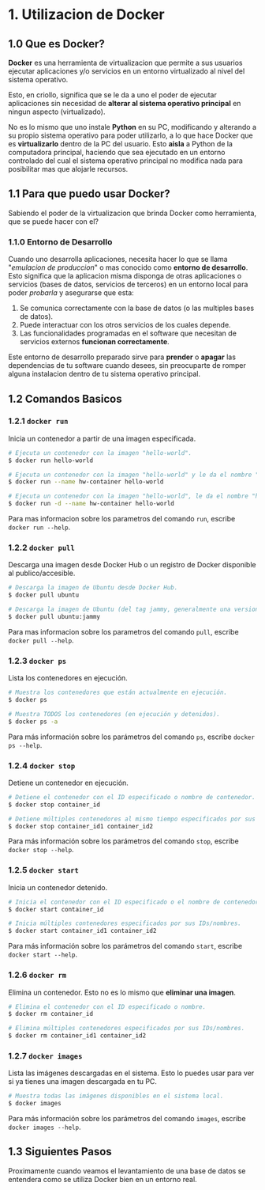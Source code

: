 # 1. Utilizacion de Docker

## 1.0 Que es Docker?
**Docker** es una herramienta de virtualizacion que permite a sus usuarios ejecutar aplicaciones y/o servicios en un entorno virtualizado al nivel del sistema operativo.

Esto, en criollo, significa que se le da a uno el poder de ejecutar aplicaciones sin necesidad de **alterar al sistema operativo principal** en ningun aspecto (virtualizado).

No es lo mismo que uno instale **Python** en su PC, modificando y alterando a su propio sistema operativo para poder utilizarlo, a lo que hace Docker que es **virtualizarlo** dentro de la PC del usuario. Esto **aisla** a Python de la computadora principal, haciendo que sea ejecutado en un entorno controlado del cual el sistema operativo principal no modifica nada para posibilitar mas que alojarle recursos.

## 1.1 Para que puedo usar Docker?
Sabiendo el poder de la virtualizacion que brinda Docker como herramienta, que se puede hacer con el?

### 1.1.0 Entorno de Desarrollo
Cuando uno desarrolla aplicaciones, necesita hacer lo que se llama "*emulacion de produccion*" o mas conocido como **entorno de desarrollo**. Esto significa que la aplicacion misma disponga de otras aplicaciones o servicios (bases de datos, servicios de terceros) en un entorno local para poder *probarla* y asegurarse que esta:
1. Se comunica correctamente con la base de datos (o las multiples bases de datos).
2. Puede interactuar con los otros servicios de los cuales depende.
3. Las funcionalidades programadas en el software que necesitan de servicios externos **funcionan correctamente**.

Este entorno de desarrollo preparado sirve para **prender** o **apagar** las dependencias de tu software cuando desees, sin preocuparte de romper alguna instalacion dentro de tu sistema operativo principal.

## 1.2 Comandos Basicos
### 1.2.1 `docker run`
Inicia un contenedor a partir de una imagen especificada.

```bash
# Ejecuta un contenedor con la imagen "hello-world".
$ docker run hello-world
```

```bash
# Ejecuta un contenedor con la imagen "hello-world" y le da el nombre "hw-container" al contenedor resultante.
$ docker run --name hw-container hello-world
```

```bash
# Ejecuta un contenedor con la imagen "hello-world", le da el nombre "hw-container" al contenedor resultante y se desliga de la terminal (para que corra en el fondo sin que dependa de nuestra terminal)
$ docker run -d --name hw-container hello-world
```

Para mas informacion sobre los parametros del comando `run`, escribe `docker run --help`.

### 1.2.2 `docker pull`
Descarga una imagen desde Docker Hub o un registro de Docker disponible al publico/accesible.

```bash
# Descarga la imagen de Ubuntu desde Docker Hub.
$ docker pull ubuntu
```

```bash
# Descarga la imagen de Ubuntu (del tag jammy, generalmente una version especifica de la imagen) desde Docker Hub.
$ docker pull ubuntu:jammy
```

Para mas informacion sobre los parametros del comando `pull`, escribe `docker pull --help`.

### 1.2.3 `docker ps`
Lista los contenedores en ejecución.

```bash
# Muestra los contenedores que están actualmente en ejecución.
$ docker ps
```

```bash
# Muestra TODOS los contenedores (en ejecución y detenidos).
$ docker ps -a
```

Para más información sobre los parámetros del comando `ps`, escribe `docker ps --help`.

### 1.2.4 `docker stop`
Detiene un contenedor en ejecución.

```bash
# Detiene el contenedor con el ID especificado o nombre de contenedor.
$ docker stop container_id
```

```bash
# Detiene múltiples contenedores al mismo tiempo especificados por sus IDs/nombres.
$ docker stop container_id1 container_id2
```

Para más información sobre los parámetros del comando `stop`, escribe `docker stop --help`.

### 1.2.5 `docker start`
Inicia un contenedor detenido.

```bash
# Inicia el contenedor con el ID especificado o el nombre de contenedor.
$ docker start container_id
```

```bash
# Inicia múltiples contenedores especificados por sus IDs/nombres.
$ docker start container_id1 container_id2
```

Para más información sobre los parámetros del comando `start`, escribe `docker start --help`.

### 1.2.6 `docker rm`
Elimina un contenedor. Esto no es lo mismo que **eliminar una imagen**.

```bash
# Elimina el contenedor con el ID especificado o nombre.
$ docker rm container_id
```

```bash
# Elimina múltiples contenedores especificados por sus IDs/nombres.
$ docker rm container_id1 container_id2
```

### 1.2.7 `docker images`
Lista las imágenes descargadas en el sistema. Esto lo puedes usar para ver si ya tienes una imagen descargada en tu PC.

```bash
# Muestra todas las imágenes disponibles en el sistema local.
$ docker images
```

Para más información sobre los parámetros del comando `images`, escribe `docker images --help`.

## 1.3 Siguientes Pasos
Proximamente cuando veamos el levantamiento de una base de datos se entendera como se utiliza Docker bien en un entorno real.